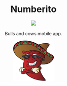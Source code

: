 <div align="center">
  <h1>Numberito</h1>
  <a href="https://play.google.com/store/apps/details?id=com.tozaicevas.numberito"><img src="https://lh3.googleusercontent.com/qF9r3ZjtgG-qyHdmjecArtKiulz1gmwL_xl9R3_fzk6igSeoN0wYbJSKEX5d_fxJRwYZJpHbqcLB3i9atl-9dOfUl9an7U43TfZ9PtQ=s0" width=138 /></a>
  <p>Bulls and cows mobile app.</p>
  <div>
    <img src="assets/icon.png" width="128" height="128"/>
  </div>
</div>
